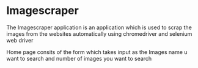 # Imagescraper

The Imagescraper application is an application which is used to scrap the images from the websites automatically using chromedriver and selenium web driver

Home page consits of the form which takes input as the Images name u want to search and number of images you want to search




